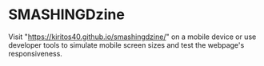# SMASHINGDzine

Visit "https://kiritos40.github.io/smashingdzine/" on a mobile device or use developer tools to simulate mobile screen sizes and test the webpage's responsiveness.
